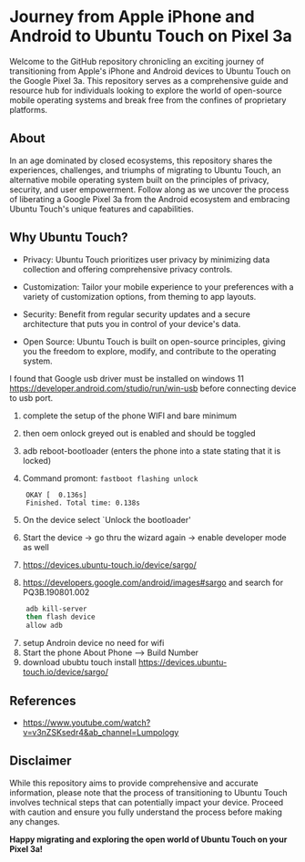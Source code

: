 # Journey from Apple iPhone and Android to Ubuntu Touch on Pixel 3a

Welcome to the GitHub repository chronicling an exciting journey of transitioning from Apple's iPhone and Android devices to Ubuntu Touch on the Google Pixel 3a. 
This repository serves as a comprehensive guide and resource hub for individuals looking to explore the world of open-source mobile operating systems and break free from the confines of proprietary platforms.

## About

In an age dominated by closed ecosystems, this repository shares the experiences, challenges, and triumphs of migrating to Ubuntu Touch, an alternative mobile operating system built on the principles of privacy, security, and user empowerment. Follow along as we uncover the process of liberating a Google Pixel 3a from the Android ecosystem and embracing Ubuntu Touch's unique features and capabilities.

## Why Ubuntu Touch?

- Privacy: Ubuntu Touch prioritizes user privacy by minimizing data collection and offering comprehensive privacy controls.

- Customization: Tailor your mobile experience to your preferences with a variety of customization options, from theming to app layouts.

- Security: Benefit from regular security updates and a secure architecture that puts you in control of your device's data.

- Open Source: Ubuntu Touch is built on open-source principles, giving you the freedom to explore, modify, and contribute to the operating system.


I found that Google usb driver must be installed on windows 11 https://developer.android.com/studio/run/win-usb before connecting device to usb port.

1. complete the setup of the phone WIFI and bare minimum
2. then oem onlock greyed out is enabled and should be toggled

3. adb reboot-bootloader (enters the phone into a state stating that it is locked)

4. Command promont: `fastboot flashing unlock`
```
	OKAY [  0.136s]
	Finished. Total time: 0.138s
```


5. On the device select `Unlock the bootloader'

6. Start the device -> go thru the wizard again -> enable developer mode as well

7. https://devices.ubuntu-touch.io/device/sargo/ 

8. https://developers.google.com/android/images#sargo and search for PQ3B.190801.002

```bash
 	adb kill-server
	then flash device
	allow adb
```

7. setup Androin device no need for wifi 
8. Start the phone About Phone --> Build Number 
9. download ububtu touch install  https://devices.ubuntu-touch.io/device/sargo/ 


## References

- https://www.youtube.com/watch?v=v3nZSKsedr4&ab_channel=Lumpology

## Disclaimer

While this repository aims to provide comprehensive and accurate information, please note that the process of transitioning to Ubuntu Touch involves technical steps that can potentially impact your device. Proceed with caution and ensure you fully understand the process before making any changes.

__Happy migrating and exploring the open world of Ubuntu Touch on your Pixel 3a!__